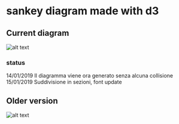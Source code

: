 # sankey diagram made with d3

## Current diagram
![alt text](https://raw.githubusercontent.com/edoardo-mileto/d3.js_projects/master/sankey_d3js/Updated%20diagram.png)
### status
14/01/2019 Il diagramma viene ora generato senza alcuna collisione
15/01/2019 Suddivisione in sezioni, font update
## Older version
![alt text](https://raw.githubusercontent.com/edoardo-mileto/d3.js_projects/master/sankey_d3js/Diagram.png)
